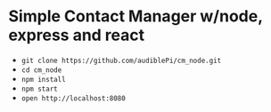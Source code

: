 # Simple Contact Manager w/node, express and react

- `git clone https://github.com/audiblePi/cm_node.git`
- `cd cm_node`
- `npm install`
- `npm start`
- `open http://localhost:8080`